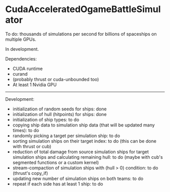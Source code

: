 # CudaAcceleratedOgameBattleSimulator
To do: thousands of simulations per second for billions of spaceships on multiple GPUs.

In development.

Dependencies:

- CUDA runtime
- curand
- (probably thrust or cuda-unbounded too)
- At least 1 Nvidia GPU

----

Development:

- initialization of random seeds for ships: done
- initialization of hull (hitpoints) for ships: done
- initialization of ship types: to do
- copying ship data to simulation ship data (that will be updated many times): to do
- randomly picking a target per simulation ship: to do
- sorting simulation ships on their target index: to do (this can be done with thrust or cub)
- reduction of total damage from source simulation ships for target simulation ships and calculating remaining hull: to do (maybe with cub's segmented functions or a custom kernel)
- stream-compaction of simulation ships with (hull > 0) condition: to do (thrust's copy_if)
- updating new number of simulation ships on both teams: to do
- repeat if each side has at least 1 ship: to do

